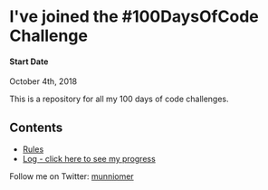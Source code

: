 # I've joined the #100DaysOfCode Challenge

#### Start Date
October 4th, 2018

This is a repository for all my 100 days of code challenges.

## Contents

* [Rules](rules.md)
* [Log - click here to see my progress](log.md)

Follow me on Twitter: [munniomer](https://twitter.com/munniomer)
